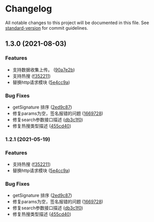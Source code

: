 # Changelog

All notable changes to this project will be documented in this file. See [standard-version](https://github.com/conventional-changelog/standard-version) for commit guidelines.

## 1.3.0 (2021-08-03)


### Features

* 支持数据收集上传。 ([90a7e2b](https://github.com/imbooo/alibabacloud-opensearch-sdk/commit/90a7e2bee978c00c432e14d151d3d990d6efacd1))
* 支持热搜 ([f352211](https://github.com/imbooo/alibabacloud-opensearch-sdk/commit/f35221166e9d7c1351848e3221250c1604f3cdf7))
* 替换http请求模块 ([5e4cc9a](https://github.com/imbooo/alibabacloud-opensearch-sdk/commit/5e4cc9ace9f90d846bbd5c06b29b8558c9572290))


### Bug Fixes

* getSignature 排序 ([2ed9c87](https://github.com/imbooo/alibabacloud-opensearch-sdk/commit/2ed9c87dd9eaf4196bc7edcb90761ea17bd9e517))
* 修复params为空，签名报错的问题 ([1669728](https://github.com/imbooo/alibabacloud-opensearch-sdk/commit/1669728bfc2941bdd00c759493c59afb27c1ca08))
* 修复search参数接口描述 ([db3c1f0](https://github.com/imbooo/alibabacloud-opensearch-sdk/commit/db3c1f01be3c5884eb1b55e854a507a1d2eddabd))
* 修复热搜类型描述 ([455cd40](https://github.com/imbooo/alibabacloud-opensearch-sdk/commit/455cd40a7c6eefe195fc42c31c623647f3bbefd4))

### 1.2.1 (2021-05-19)


### Features

* 支持热搜 ([f352211](https://github.com/imbooo/alibabacloud-opensearch-sdk/commit/f35221166e9d7c1351848e3221250c1604f3cdf7))
* 替换http请求模块 ([5e4cc9a](https://github.com/imbooo/alibabacloud-opensearch-sdk/commit/5e4cc9ace9f90d846bbd5c06b29b8558c9572290))


### Bug Fixes

* getSignature 排序 ([2ed9c87](https://github.com/imbooo/alibabacloud-opensearch-sdk/commit/2ed9c87dd9eaf4196bc7edcb90761ea17bd9e517))
* 修复params为空，签名报错的问题 ([1669728](https://github.com/imbooo/alibabacloud-opensearch-sdk/commit/1669728bfc2941bdd00c759493c59afb27c1ca08))
* 修复search参数接口描述 ([db3c1f0](https://github.com/imbooo/alibabacloud-opensearch-sdk/commit/db3c1f01be3c5884eb1b55e854a507a1d2eddabd))
* 修复热搜类型描述 ([455cd40](https://github.com/imbooo/alibabacloud-opensearch-sdk/commit/455cd40a7c6eefe195fc42c31c623647f3bbefd4))
